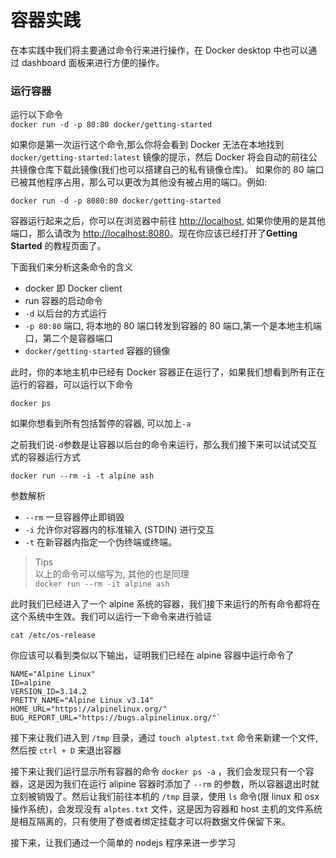 # 容器实践

在本实践中我们将主要通过命令行来进行操作，在 Docker desktop 中也可以通过 dashboard 面板来进行方便的操作。

### 运行容器

运行以下命令  
`docker run -d -p 80:80 docker/getting-started`

如果你是第一次运行这个命令,那么你将会看到 Docker 无法在本地找到 `docker/getting-started:latest` 镜像的提示，然后 Docker 将会自动的前往公共镜像仓库下载此镜像(我们也可以搭建自己的私有镜像仓库)。
如果你的 80 端口已被其他程序占用，那么可以更改为其他没有被占用的端口。例如:

`docker run -d -p 8080:80 docker/getting-started`

容器运行起来之后，你可以在浏览器中前往 [http://localhost](http://localhost), 如果你使用的是其他端口，那么请改为 [http://localhost:8080](http://localhost:8080)。现在你应该已经打开了**Getting Started** 的教程页面了。

下面我们来分析这条命令的含义

- docker 即 Docker client
- run 容器的启动命令
- `-d` 以后台的方式运行
- `-p 80:80` 端口, 将本地的 80 端口转发到容器的 80 端口,第一个是本地主机端口，第二个是容器端口
- `docker/getting-started` 容器的镜像

此时，你的本地主机中已经有 Docker 容器正在运行了，如果我们想看到所有正在运行的容器，可以运行以下命令

`docker ps`

如果你想看到所有包括暂停的容器, 可以加上`-a`

之前我们说`-d`参数是让容器以后台的命令来运行，那么我们接下来可以试试交互式的容器运行方式

`docker run --rm -i -t alpine ash`

参数解析

- `--rm` 一旦容器停止即销毁
- `-i` 允许你对容器内的标准输入 (STDIN) 进行交互
- `-t` 在新容器内指定一个伪终端或终端。

> Tips  
> 以上的命令可以缩写为, 其他的也是同理  
> `docker run --rm -it alpine ash`

此时我们已经进入了一个 alpine 系统的容器，我们接下来运行的所有命令都将在这个系统中生效。我们可以运行一下命令来进行验证

`cat /etc/os-release`

你应该可以看到类似以下输出，证明我们已经在 alpine 容器中运行命令了

    NAME="Alpine Linux"
    ID=alpine
    VERSION_ID=3.14.2
    PRETTY_NAME="Alpine Linux v3.14"
    HOME_URL="https://alpinelinux.org/" BUG_REPORT_URL="https://bugs.alpinelinux.org/"`

接下来让我们进入到 `/tmp` 目录，通过 `touch alptest.txt` 命令来新建一个文件, 然后按 `ctrl + D` 来退出容器

接下来让我们运行显示所有容器的命令 `docker ps -a` ，我们会发现只有一个容器，这是因为我们在运行 alipine 容器时添加了 `--rm` 的参数，所以容器退出时就立刻被销毁了。然后让我们前往本机的 `/tmp` 目录，使用 `ls` 命令(限 linux 和 osx 操作系统)，会发现没有 `alptes.txt` 文件，这是因为容器和 host 主机的文件系统是相互隔离的，只有使用了卷或者绑定挂载才可以将数据文件保留下来。

接下来，让我们通过一个简单的 nodejs 程序来进一步学习
